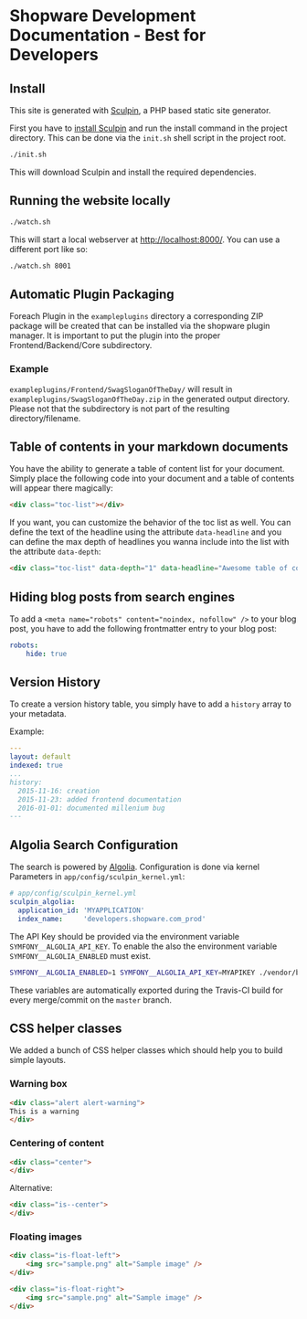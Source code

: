 # Shopware Development Documentation - Best for Developers

## Install

This site is generated with [Sculpin][2], a PHP based static site generator.

First you have to [install Sculpin][3] and run the install command in the project directory.
This can be done via the `init.sh` shell script in the project root.

```bash
./init.sh
```

This will download Sculpin and install the required dependencies.

## Running the website locally

```bash
./watch.sh
```

This will start a local webserver at <http://localhost:8000/>.
You can use a different port like so:

```bash
./watch.sh 8001
```

## Automatic Plugin Packaging

Foreach Plugin in the `exampleplugins` directory a corresponding ZIP package will be created that can be installed via the shopware plugin manager.
It is important to put the plugin into the proper Frontend/Backend/Core subdirectory.

### Example

`exampleplugins/Frontend/SwagSloganOfTheDay/` will result in `exampleplugins/SwagSloganOfTheDay.zip` in the generated output directory. Please not that the subdirectory is not part of the resulting directory/filename.

[2]: https://sculpin.io/
[3]: https://sculpin.io/download

## Table of contents in your markdown documents

You have the ability to generate a table of content list for your document. Simply place the following code into your document and a table of contents will appear there magically:

```html
<div class="toc-list"></div>
```

If you want, you can customize the behavior of the toc list as well. You can define the text of the headline using the attribute `data-headline` and you can define the max depth of headlines you wanna include into the list with the attribute `data-depth`:

```html
<div class="toc-list" data-depth="1" data-headline="Awesome table of contents"></div>
```

## Hiding blog posts from search engines

To add a `<meta name="robots" content="noindex, nofollow" />` to your blog post,
you have to add the following frontmatter entry to your blog post:

```yaml
robots:
    hide: true
```

## Version History

To create a version history table, you simply have to add a `history` array to your metadata.

Example:

```yaml
---
layout: default
indexed: true
...
history:
  2015-11-16: creation
  2015-11-23: added frontend documentation
  2016-01-01: documented millenium bug
---
```

## Algolia Search Configuration

The search is powered by [Algolia](https://www.algolia.com).
Configuration is done via kernel Parameters in `app/config/sculpin_kernel.yml`:

```yaml
# app/config/sculpin_kernel.yml
sculpin_algolia:
  application_id: 'MYAPPLICATION'
  index_name:     'developers.shopware.com_prod'
```

The API Key should be provided via the environment variable `SYMFONY__ALGOLIA_API_KEY`.
To enable the also the environment variable `SYMFONY__ALGOLIA_ENABLED` must exist.

```bash
SYMFONY__ALGOLIA_ENABLED=1 SYMFONY__ALGOLIA_API_KEY=MYAPIKEY ./vendor/bin/sculpin generate
```

These variables are automatically exported during the Travis-CI build for every merge/commit on the `master` branch.


## CSS helper classes

We added a bunch of CSS helper classes which should help you to build simple layouts.

### Warning box

```html
<div class="alert alert-warning">
This is a warning
</div>
```

### Centering of content

```html
<div class="center">
</div>
```

Alternative:

```html
<div class="is--center">
</div>
```

### Floating images

```html
<div class="is-float-left">
    <img src="sample.png" alt="Sample image" />
</div>
```

```html
<div class="is-float-right">
    <img src="sample.png" alt="Sample image" />
</div>
```
